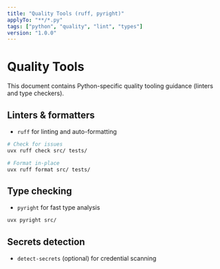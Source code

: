 ```yaml
---
title: "Quality Tools (ruff, pyright)"
applyTo: "**/*.py"
tags: ["python", "quality", "lint", "types"]
version: "1.0.0"
---
```


# Quality Tools

This document contains Python-specific quality tooling guidance (linters and type checkers).

## Linters & formatters

- `ruff` for linting and auto-formatting

```bash
# Check for issues
uvx ruff check src/ tests/

# Format in-place
uvx ruff format src/ tests/
```

## Type checking

- `pyright` for fast type analysis

```bash
uvx pyright src/
```

## Secrets detection

- `detect-secrets` (optional) for credential scanning
